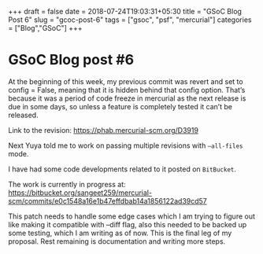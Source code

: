 +++
draft = false
date = 2018-07-24T19:03:31+05:30
title = "GSoC Blog Post 6"
slug = "gcoc-post-6"
tags = ["gsoc", "psf", "mercurial"]
categories = ["Blog","GSoC"]
+++

# GSoC Blog post #6

At the beginning of this week, my previous commit was revert and set to config = False, meaning that it is hidden behind that config option. That’s because it was a period of code freeze in mercurial as the next release is due in some days, so unless a feature is completely tested it can’t be released.

Link to the revision: https://phab.mercurial-scm.org/D3919

Next Yuya told me to work on passing multiple revisions with `–all-files` mode.

I have had some code developments related to it posted on `BitBucket`.

The work is currently in progress at:
https://bitbucket.org/sangeet259/mercurial-scm/commits/e0c1548a16e1b47effdbab14a1856122ad39cd57

This patch needs to handle some edge cases which I am trying to figure out like making it compatible with –diff flag, also this needed to be backed up some testing, which I am writing as of now. This is the final leg of my proposal. Rest remaining is documentation and writing more steps.